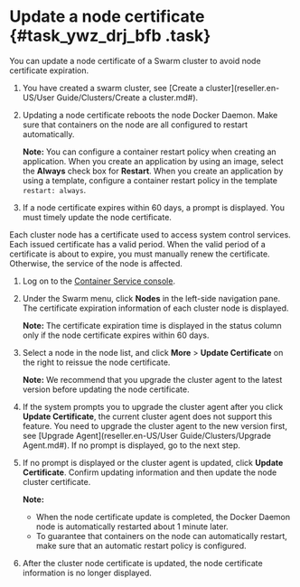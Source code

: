 # Update a node certificate {#task_ywz_drj_bfb .task}

You can update a node certificate of a Swarm cluster to avoid node certificate expiration.

1.  You have created a swarm cluster, see [Create a cluster](reseller.en-US/User Guide/Clusters/Create a cluster.md#).
2.  Updating a node certificate reboots the node Docker Daemon. Make sure that containers on the node are all configured to restart automatically.

    **Note:** You can configure a container restart policy when creating an application. When you create an application by using an image, select the **Always** check box for **Restart**. When you create an application by using a template, configure a container restart policy in the template `restart: always`.

3.  If a node certificate expires within 60 days, a prompt is displayed. You must timely update the node certificate.

Each cluster node has a certificate used to access system control services. Each issued certificate has a valid period. When the valid period of a certificate is about to expire, you must manually renew the certificate. Otherwise, the service of the node is affected.

1.  Log on to the [Container Service console](https://partners-intl.console.aliyun.com/#/cs). 
2.  Under the Swarm menu, click **Nodes** in the left-side navigation pane. The certificate expiration information of each cluster node is displayed. 

    **Note:** The certificate expiration time is displayed in the status column only if the node certificate expires within 60 days.

3.  Select a node in the node list, and click **More** \> **Update Certificate** on the right to reissue the node certificate. 

    **Note:** We recommend that you upgrade the cluster agent to the latest version before updating the node certificate.

4.  If the system prompts you to upgrade the cluster agent after you click **Update Certificate**, the current cluster agent does not support this feature. You need to upgrade the cluster agent to the new version first, see [Upgrade Agent](reseller.en-US/User Guide/Clusters/Upgrade Agent.md#). If no prompt is displayed, go to the next step. 
5.  If no prompt is displayed or the cluster agent is updated, click **Update Certificate**. Confirm updating information and then update the node cluster certificate. 

    **Note:** 

    -   When the node certificate update is completed, the Docker Daemon node is automatically restarted about 1 minute later.
    -   To guarantee that containers on the node can automatically restart, make sure that an automatic restart policy is configured.
6.  After the cluster node certificate is updated, the node certificate information is no longer displayed. 


